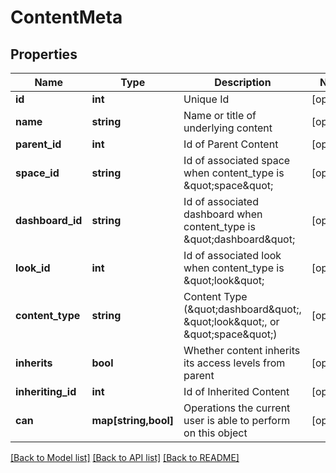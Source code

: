 # ContentMeta

## Properties
Name | Type | Description | Notes
------------ | ------------- | ------------- | -------------
**id** | **int** | Unique Id | [optional] 
**name** | **string** | Name or title of underlying content | [optional] 
**parent_id** | **int** | Id of Parent Content | [optional] 
**space_id** | **string** | Id of associated space when content_type is \&quot;space\&quot; | [optional] 
**dashboard_id** | **string** | Id of associated dashboard when content_type is \&quot;dashboard\&quot; | [optional] 
**look_id** | **int** | Id of associated look when content_type is \&quot;look\&quot; | [optional] 
**content_type** | **string** | Content Type (\&quot;dashboard\&quot;, \&quot;look\&quot;, or \&quot;space\&quot;) | [optional] 
**inherits** | **bool** | Whether content inherits its access levels from parent | [optional] 
**inheriting_id** | **int** | Id of Inherited Content | [optional] 
**can** | **map[string,bool]** | Operations the current user is able to perform on this object | [optional] 

[[Back to Model list]](../README.md#documentation-for-models) [[Back to API list]](../README.md#documentation-for-api-endpoints) [[Back to README]](../README.md)


